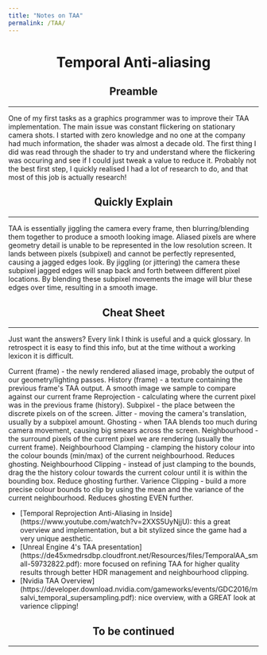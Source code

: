```yaml
---
title: "Notes on TAA"
permalink: /TAA/
---
```

<h1 align="center">Temporal Anti-aliasing</h1>

<h2 align="center">Preamble</h2><hr>

One of my first tasks as a graphics programmer was to improve their TAA implementation. The main issue was constant flickering on stationary camera shots. I started with zero knowledge and no one at the company had much information, the shader was almost a decade old. The first thing I did was read through the shader to try and understand where the flickering was occuring and see if I could just tweak a value to reduce it. Probably not the best first step, I quickly realised I had a lot of research to do, and that most of this job is actually research!

<h2 align="center">Quickly Explain</h2><hr>

TAA is essentially jiggling the camera every frame, then blurring/blending them together to produce a smooth looking image. Aliased pixels are where geometry detail is unable to be represented in the low resolution screen. It lands between pixels (subpixel) and cannot be perfectly represented, causing a jagged edges look. By jiggling (or jittering) the camera these subpixel jagged edges will snap back and forth between different pixel locations. By blending these subpixel movements the image will blur these edges over time, resulting in a smooth image.

<h2 align="center">Cheat Sheet</h2><hr>

Just want the answers? Every link I think is useful and a quick glossary. In retrospect it is easy to find this info, but at the time without a working lexicon it is difficult.

<a align="center">
  Current (frame) - the newly rendered aliased image, probably the output of our geometry/lighting passes.
  History (frame) - a texture containing the previous frame's TAA output. A smooth image we sample to compare against our current frame
  Reprojection - calculating where the current pixel was in the previous frame (history).
  Subpixel - the place between the discrete pixels on of the screen.
  Jitter - moving the camera's translation, usually by a subpixel amount.
  Ghosting - when TAA blends too much during camera movement, causing big smears across the screen.
  Neighbourhood - the surround pixels of the current pixel we are rendering (usually the current frame).
  Neighbourhood Clamping - clamping the history colour into the colour bounds (min/max) of the current neighbourhood. Reduces ghosting.
  Neighbourhood Clipping - instead of just clamping to the bounds, drag the the history colour towards the current colour until it is within the bounding box. Reduce ghosting further.
  Varience Clipping - build a more precise colour bounds to clip by using the mean and the variance of the current neighbourhood. Reduces ghosting EVEN further.
</a>

  <ul>
    <li>[Temporal Reprojection Anti-Aliasing in Inside](https://www.youtube.com/watch?v=2XXS5UyNjjU): this a great overview and implementation, but a bit stylized since the game had a very unique aesthetic.</li>
  <li>[Unreal Engine 4's TAA presentation](https://de45xmedrsdbp.cloudfront.net/Resources/files/TemporalAA_small-59732822.pdf): more focused on refining TAA for higher quality results through better HDR management and neighbourhood clipping.</li>
  <li> [Nvidia TAA Overview](https://developer.download.nvidia.com/gameworks/events/GDC2016/msalvi_temporal_supersampling.pdf): nice overview, with a GREAT look at varience clipping!</li>
  </ul>


<h2 align="center">To be continued</h2><hr>

